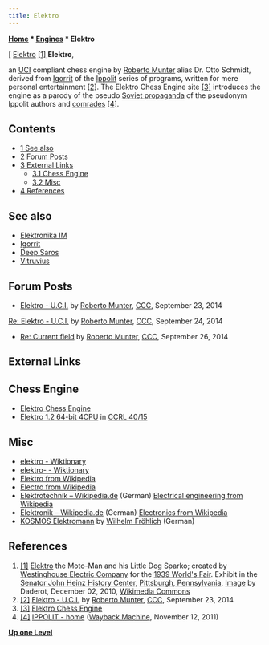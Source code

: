 ```yaml
---
title: Elektro
---
```

**[Home](Home "Home") * [Engines](Engines "Engines") * Elektro**

\[ [Elektro](https://en.wikipedia.org/wiki/Elektro) <a id="cite-note-1" href="#cite-ref-1">[1]</a>
**Elektro**,

an [UCI](UCI "UCI") compliant chess engine by [Roberto Munter](Roberto_Munter "Roberto Munter") alias Dr. Otto Schmidt, derived from [Igorrit](Igorrit "Igorrit") of the [Ippolit](Ippolit "Ippolit") series of programs, written for mere personal entertainment <a id="cite-note-2" href="#cite-ref-2">[2]</a>.
The Elektro Chess Engine site <a id="cite-note-3" href="#cite-ref-3">[3]</a> introduces the engine as a parody of the pseudo [Soviet propaganda](https://en.wikipedia.org/wiki/Propaganda_in_the_Soviet_Union) of the pseudonym Ippolit authors and [comrades](https://en.wikipedia.org/wiki/Comrade) <a id="cite-note-4" href="#cite-ref-4">[4]</a>.

## Contents

- [1 See also](#see-also)
- [2 Forum Posts](#forum-posts)
- [3 External Links](#external-links)
  - [3.1 Chess Engine](#chess-engine)
  - [3.2 Misc](#misc)
- [4 References](#references)

## See also

- [Elektronika IM](Elektronika_IM "Elektronika IM")
- [Igorrit](Igorrit "Igorrit")
- [Deep Saros](Deep_Saros "Deep Saros")
- [Vitruvius](Vitruvius "Vitruvius")

## Forum Posts

- [Elektro - U.C.I.](http://www.talkchess.com/forum3/viewtopic.php?f=2&t=53799) by [Roberto Munter](Roberto_Munter "Roberto Munter"), [CCC](CCC "CCC"), September 23, 2014

[Re: Elektro - U.C.I.](http://www.talkchess.com/forum3/viewtopic.php?f=2&t=53799&start=10) by [Roberto Munter](Roberto_Munter "Roberto Munter"), [CCC](CCC "CCC"), September 24, 2014

- [Re: Current field](http://www.talkchess.com/forum3/viewtopic.php?f=2&t=53770&start=20) by [Roberto Munter](Roberto_Munter "Roberto Munter"), [CCC](CCC "CCC"), September 26, 2014

## External Links

## Chess Engine

- [Elektro Chess Engine](http://elektrochessengine.blogspot.com/)
- [Elektro 1.2 64-bit 4CPU](https://ccrl.chessdom.com/ccrl/4040/cgi/engine_details.cgi?match_length=30&each_game=1&print=Details&each_game=1&eng=Elektro%201.2%2064-bit%204CPU#Elektro_1_2_64-bit_4CPU) in [CCRL 40/15](CCRL "CCRL")

## Misc

- [elektro - Wiktionary](https://en.wiktionary.org/wiki/elektro)
- [elektro- - Wiktionary](https://en.wiktionary.org/wiki/elektro-)
- [Elektro from Wikipedia](https://en.wikipedia.org/wiki/Elektro)
- [Electro from Wikipedia](https://en.wikipedia.org/wiki/Electro)
- [Elektrotechnik – Wikipedia.de](https://de.wikipedia.org/wiki/Elektrotechnik) (German) [Electrical engineering from Wikipedia](https://en.wikipedia.org/wiki/Electrical_engineering)
- [Elektronik – Wikipedia.de](https://de.wikipedia.org/wiki/Elektronik) (German) [Electronics from Wikipedia](https://en.wikipedia.org/wiki/Electronics)
- [KOSMOS Elektromann](https://www.sarganserland-walensee.ch/KOSMOS_Experimentierbaukaesten/Elektromann/KOSMOS-Elektromann.htm) by [Wilhelm Fröhlich](https://de.wikipedia.org/wiki/Wilhelm_Fr%C3%B6hlich) (German)

## References

1. <a id="cite-ref-1" href="#cite-note-1">[1]</a> [Elektro](https://en.wikipedia.org/wiki/Elektro) the Moto-Man and his Little Dog Sparko; created by [Westinghouse Electric Company](https://en.wikipedia.org/wiki/Westinghouse_Electric_Corporation) for the [1939 World's Fair](https://en.wikipedia.org/wiki/1939_New_York_World%27s_Fair). Exhibit in the [Senator John Heinz History Center](https://en.wikipedia.org/wiki/Heinz_History_Center), [Pittsburgh, Pennsylvania](https://en.wikipedia.org/wiki/Pittsburgh), [Image](https://commons.wikimedia.org/wiki/File:Senator_John_Heinz_History_Center_-_IMG_7802.JPG) by Daderot, December 02, 2010, [Wikimedia Commons](https://en.wikipedia.org/wiki/Wikimedia_Commons)
1. <a id="cite-ref-2" href="#cite-note-2">[2]</a>  [Elektro - U.C.I.](http://www.talkchess.com/forum3/viewtopic.php?f=2&t=53799) by [Roberto Munter](Roberto_Munter "Roberto Munter"), [CCC](CCC "CCC"), September 23, 2014
1. <a id="cite-ref-3" href="#cite-note-3">[3]</a> [Elektro Chess Engine](http://elektrochessengine.blogspot.com/)
1. <a id="cite-ref-4" href="#cite-note-4">[4]</a> [IPPOLIT - home](https://web.archive.org/web/20111112091208/http://ippolit.wikispaces.com) ([Wayback Machine](https://en.wikipedia.org/wiki/Wayback_Machine), November 12, 2011)

**[Up one Level](Engines "Engines")**

